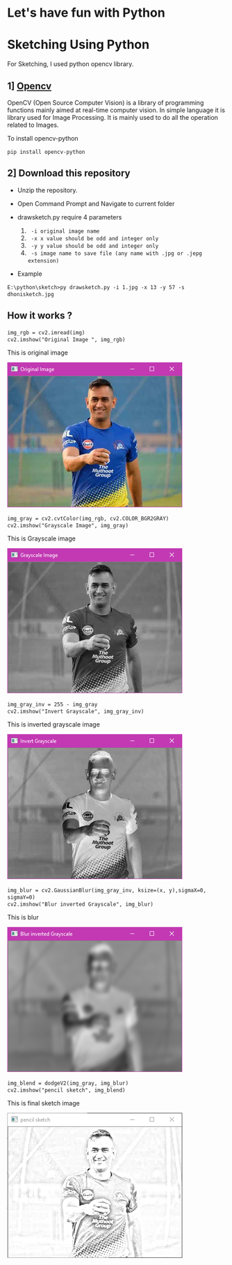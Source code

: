 # Let's have fun with Python
# Sketching Using Python

For Sketching, I used python opencv library.

## 1] [Opencv](https://opencv-python-tutroals.readthedocs.io/en/latest/py_tutorials/py_tutorials.html)
OpenCV (Open Source Computer Vision) is a library of programming functions mainly aimed at real-time computer vision. In simple language it is library used for Image Processing. It is mainly used to do all the operation related to Images.

To install opencv-python

```
pip install opencv-python
```

## 2] Download this repository

* Unzip the repository.
* Open Command Prompt and Navigate to current folder
* drawsketch.py require 4 parameters
    
    1.   ```  -i original image name ```
    2.   ```  -x x value should be odd and integer only ```
    3.   ```  -y y value should be odd and integer only ```
    4.   ```  -s image name to save file (any name with .jpg or .jepg extension) ```
* Example

```  
E:\python\sketch>py drawsketch.py -i 1.jpg -x 13 -y 57 -s dhonisketch.jpg
```

## How it works ? 
```
img_rgb = cv2.imread(img)
cv2.imshow("Original Image ", img_rgb)
```
This is original image

![img](https://github.com/Mitesh2499/sketching-with-python/blob/master/images/original.PNG)

```
img_gray = cv2.cvtColor(img_rgb, cv2.COLOR_BGR2GRAY)
cv2.imshow("Grayscale Image", img_gray)
```
This is Grayscale image

![img](https://github.com/Mitesh2499/sketching-with-python/blob/master/images/gray.PNG)


```
img_gray_inv = 255 - img_gray
cv2.imshow("Invert Grayscale", img_gray_inv)
```
This is inverted grayscale image

![img](https://github.com/Mitesh2499/sketching-with-python/blob/master/images/invert-gray.PNG)

```
img_blur = cv2.GaussianBlur(img_gray_inv, ksize=(x, y),sigmaX=0, sigmaY=0)
cv2.imshow("Blur inverted Grayscale", img_blur)

```
This is blur 

![img](https://github.com/Mitesh2499/sketching-with-python/blob/master/images/blur.PNG)

```
img_blend = dodgeV2(img_gray, img_blur)
cv2.imshow("pencil sketch", img_blend)
```
This is final sketch image

![img](https://github.com/Mitesh2499/sketching-with-python/blob/master/images/sketch.PNG)







